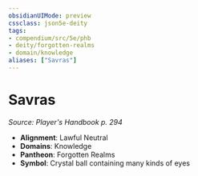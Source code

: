```yaml
---
obsidianUIMode: preview
cssclass: json5e-deity
tags:
- compendium/src/5e/phb
- deity/forgotten-realms
- domain/knowledge
aliases: ["Savras"]
---
```

# Savras
*Source: Player's Handbook p. 294* 

- **Alignment**: Lawful Neutral
- **Domains**: Knowledge
- **Pantheon**: Forgotten Realms
- **Symbol**: Crystal ball containing many kinds of eyes